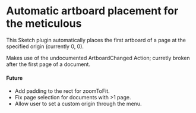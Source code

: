 # Automatic artboard placement for the meticulous

This Sketch plugin automatically places the first artboard of a page at the specified origin (currently 0, 0).

Makes use of the undocumented ArtboardChanged Action; curretly broken after the first page of a document.

#### Future

- Add padding to the rect for zoomToFit.
- Fix page selection for documents with >1 page.
- Allow user to set a custom origin through the menu.
